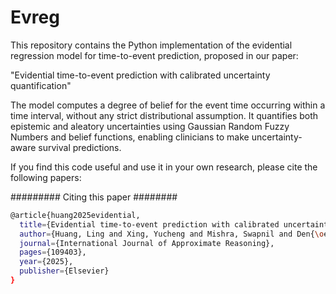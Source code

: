# Evreg

This repository contains the Python implementation of the evidential regression model for time-to-event prediction, proposed in our paper:

"Evidential time-to-event prediction with calibrated uncertainty quantification"

The model computes a degree of belief for the event time occurring within a time interval, without any strict distributional assumption. It quantifies both epistemic and aleatory uncertainties using Gaussian Random Fuzzy Numbers and belief functions, enabling clinicians to make uncertainty-aware survival predictions.

If you find this code useful and use it in your own research, please cite the following papers:

######### Citing this paper ########
```bash
@article{huang2025evidential,
  title={Evidential time-to-event prediction with calibrated uncertainty quantification},
  author={Huang, Ling and Xing, Yucheng and Mishra, Swapnil and Den{\oe}ux, Thierry and Feng, Mengling},
  journal={International Journal of Approximate Reasoning},
  pages={109403},
  year={2025},
  publisher={Elsevier}
}
```
